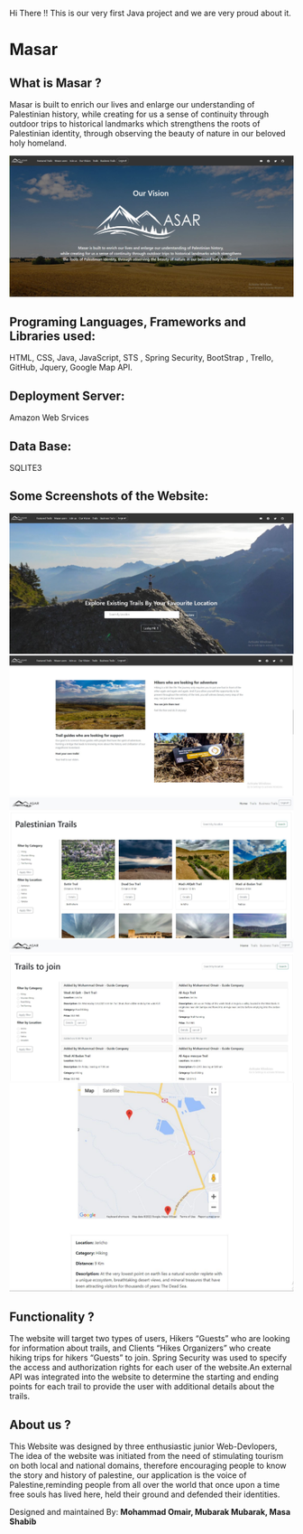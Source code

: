 Hi There !! 
This is our very first Java project and we are very proud about it.

# Masar
## What is Masar ?
Masar is built to enrich our lives and enlarge our understanding of Palestinian history,
while creating for us a sense of continuity through outdoor trips to historical landmarks which strengthens
the roots of Palestinian identity, through observing the beauty of nature in our beloved holy homeland.

![masar_logo](readme_img/03.JPG)

## Programing Languages, Frameworks and Libraries used:
HTML, CSS, Java, JavaScript, STS , Spring Security, BootStrap , Trello, GitHub, Jquery, Google Map API.

## Deployment Server:
Amazon Web Srvices

## Data Base:
SQLITE3

## Some Screenshots of the Website: 
![screen_one](readme_img/01.JPG)
![screen_Two](readme_img/02.JPG)
![screen_Four](readme_img/04.JPG)
![screen_Five](readme_img/05.JPG)
![screen_Six](readme_img/06.JPG)


## Functionality ?
The website will target two types of users, Hikers “Guests” who are looking for information about trails, and Clients “Hikes Organizers” who create hiking trips for hikers “Guests” to join. Spring  Security was used to specify the access and authorization rights for each user of the website.An external API was integrated into the website to determine the starting and ending points for each trail to provide the user with additional details about the trails.


## About us ? 
This Website was designed by three enthusiastic junior Web-Devlopers, The idea of the website was initiated from the need of stimulating tourism on both local and national domains, therefore encouraging people to know the story and history of palestine, our application is the voice of Palestine,reminding people from all over the world that once upon a time free souls has lived here, held their ground and defended their identities.

Designed and maintained By: __Mohammad Omair,  Mubarak Mubarak,  Masa Shabib__
